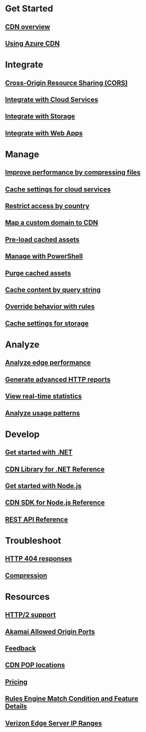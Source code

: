 # Get Started
## [CDN overview](cdn-overview.md)
## [Using Azure CDN](cdn-create-new-endpoint.md)
# Integrate
## [Cross-Origin Resource Sharing (CORS)](cdn-cors.md)
## [Integrate with Cloud Services](cdn-cloud-service-with-cdn.md)
## [Integrate with Storage](cdn-create-a-storage-account-with-cdn.md)
## [Integrate with Web Apps](cdn-websites-with-cdn.md)
# Manage
## [Improve performance by compressing files](cdn-improve-performance.md)
## [Cache settings for cloud services](cdn-manage-expiration-of-cloud-service-content.md)
## [Restrict access by country](cdn-restrict-access-by-country.md)
## [Map a custom domain to CDN](cdn-map-content-to-custom-domain.md)
## [Pre-load cached assets](cdn-preload-endpoint.md)
## [Manage with PowerShell](cdn-manage-powershell.md)
## [Purge cached assets](cdn-purge-endpoint.md)
## [Cache content by query string](cdn-query-string.md)
## [Override behavior with rules](cdn-rules-engine.md)
## [Cache settings for storage](cdn-manage-expiration-of-blob-content.md)
# Analyze
## [Analyze edge performance](cdn-edge-performance.md)
## [Generate advanced HTTP reports](cdn-advanced-http-reports.md)
## [View real-time statistics](cdn-real-time-stats.md)
## [Analyze usage patterns](cdn-analyze-usage-patterns.md)
# Develop
## [Get started with .NET](cdn-app-dev-net.md)
## [CDN Library for .NET Reference](https://msdn.microsoft.com/en-us/library/azure/mt657769)
## [Get started with Node.js](cdn-app-dev-node.md)
## [CDN SDK for Node.js Reference](http://azure.github.io/azure-sdk-for-node/azure-arm-cdn/latest/)
## [REST API Reference](https://msdn.microsoft.com/en-us/library/azure/mt634456)
# Troubleshoot
## [HTTP 404 responses](cdn-troubleshoot-endpoint.md)
## [Compression](cdn-troubleshoot-compression.md)
# Resources
## [HTTP/2 support](https://msdn.microsoft.com/en-us/library/azure/mt762901)
## [Akamai Allowed Origin Ports](https://msdn.microsoft.com/en-us/library/azure/mt757337)
## [Feedback](https://feedback.azure.com/forums/169397-cdn)
## [CDN POP locations](cdn-pop-locations.md)
## [Pricing](https://azure.microsoft.com/pricing/details/cdn/)
## [Rules Engine Match Condition and Feature Details](https://msdn.microsoft.com/en-us/library/azure/mt757336)
## [Verizon Edge Server IP Ranges](https://msdn.microsoft.com/en-us/library/azure/mt757330)
